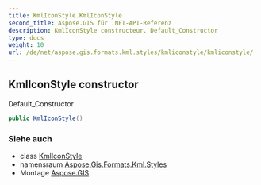 ```yaml
---
title: KmlIconStyle.KmlIconStyle
second_title: Aspose.GIS für .NET-API-Referenz
description: KmlIconStyle constructeur. Default_Constructor
type: docs
weight: 10
url: /de/net/aspose.gis.formats.kml.styles/kmliconstyle/kmliconstyle/
---
```

## KmlIconStyle constructor

Default_Constructor

```csharp
public KmlIconStyle()
```

### Siehe auch

* class [KmlIconStyle](../)
* namensraum [Aspose.Gis.Formats.Kml.Styles](../../kmliconstyle/)
* Montage [Aspose.GIS](../../../)


